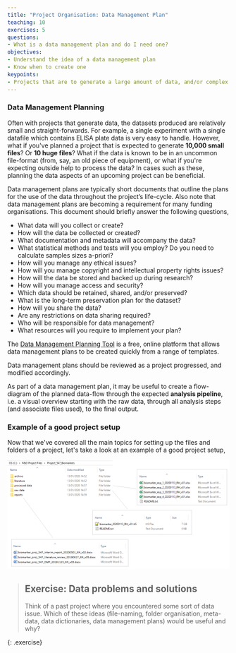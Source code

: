 ```yaml
---
title: "Project Organisation: Data Management Plan"
teaching: 10
exercises: 5
questions:
- What is a data management plan and do I need one?
objectives:
- Understand the idea of a data management plan
- Know when to create one
keypoints:
- Projects that are to generate a large amount of data, and/or complex data, may benefit from such a plan
---
```


### Data Management Planning

Often with projects that generate data, the datasets produced are relatively small and straight-forwards. For example, a single experiment with a single datafile which contains ELISA plate data is 
very easy to handle. However, what if you've planned a project that is expected to generate **10,000 small files**? Or **10 huge files**? What if the data is known to be in an uncommon file-format (from,
say, an old piece of equipment), or what if you're expecting outside help to process the data? In cases such as these, planning the data aspects of an upcoming project can be beneficial.

Data management plans are typically short documents that outline the plans for the use of the data throughout the project’s life-cycle. Also note that data management plans are becoming a requirement 
for many funding organisations. This document should briefly answer the following questions,

- What data will you collect or create? 
- How will the data be collected or created? 
- What documentation and metadata will accompany the data? 
- What statistical methods and tests will you employ? Do you need to calculate samples sizes a-priori?
- How will you manage any ethical issues? 
- How will you manage copyright and intellectual property rights issues? 
- How will the data be stored and backed up during research? 
- How will you manage access and security? 
- Which data should be retained, shared, and/or preserved? 
- What is the long-term preservation plan for the dataset? 
- How will you share the data? 
- Are any restrictions on data sharing required? 
- Who will be responsible for data management? 
- What resources will you require to implement your plan? 

The [Data Management Planning Tool](https://dmptool.org/) is a free, online platform that allows data management plans to be created quickly from a range of templates.

Data management plans should be reviewed as a project progressed, and modified accordingly.

As part of a data management plan, it may be useful to create a flow-diagram of the planned data-flow through the expected **analysis pipeline**, i.e. a visual overview starting with the raw
data, through all analysis steps (and associate files used), to the final output.

### Example of a good project setup

Now that we've covered all the main topics for setting up the files and folders of a project, let's take a look at an example of a good project setup,

![alt text](../fig/04-data-management-plan.png "Example of a good project setup")


> ## Exercise: Data problems and solutions
>
> Think of a past project where you encountered some sort of data issue. Which of these ideas (file-naming, folder organisation, meta-data, data dictionaries, data management plans) would 
be useful and why?
>
>
{: .exercise}